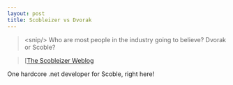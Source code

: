 ```yaml
---
layout: post
title: Scobleizer vs Dvorak
---
```

>&lt;snip/&gt;
>Who are most people in the industry going to believe? Dvorak or Scoble?</snip>

>\[[The Scobleizer Weblog](http://radio.weblogs.com/0001011/2003/04/11.html#a2757)

One hardcore .net developer for Scoble, right here!
